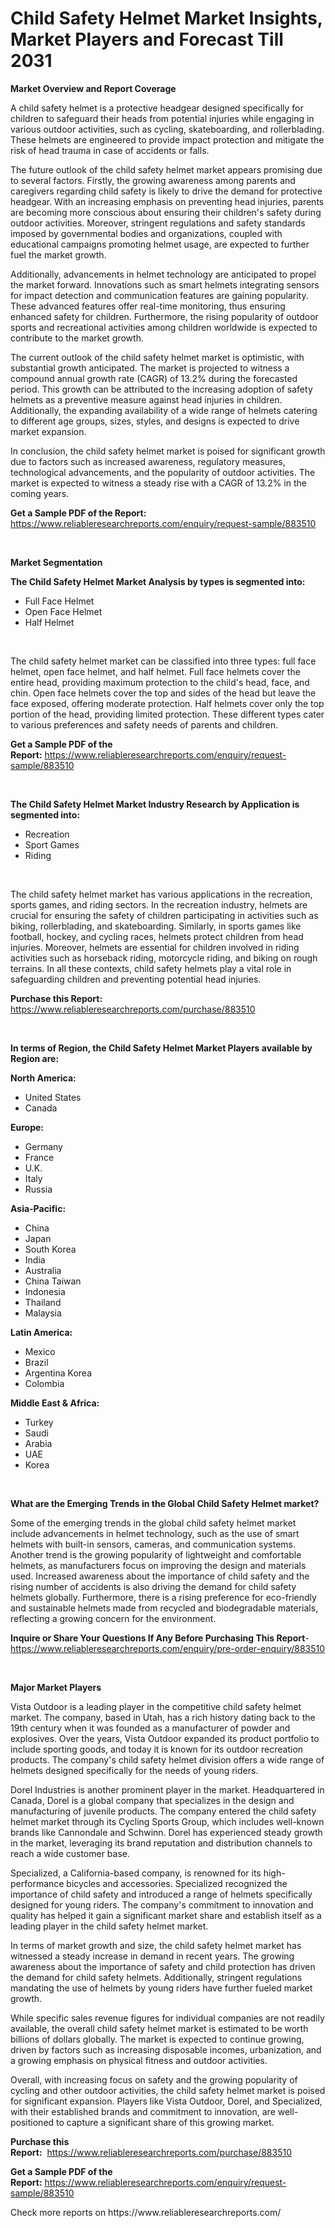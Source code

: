 <p><h1>Child Safety Helmet Market Insights, Market Players and Forecast Till 2031</h1></p><p><strong>Market Overview and Report Coverage</strong></p>
<p><p>A child safety helmet is a protective headgear designed specifically for children to safeguard their heads from potential injuries while engaging in various outdoor activities, such as cycling, skateboarding, and rollerblading. These helmets are engineered to provide impact protection and mitigate the risk of head trauma in case of accidents or falls.</p><p>The future outlook of the child safety helmet market appears promising due to several factors. Firstly, the growing awareness among parents and caregivers regarding child safety is likely to drive the demand for protective headgear. With an increasing emphasis on preventing head injuries, parents are becoming more conscious about ensuring their children's safety during outdoor activities. Moreover, stringent regulations and safety standards imposed by governmental bodies and organizations, coupled with educational campaigns promoting helmet usage, are expected to further fuel the market growth.</p><p>Additionally, advancements in helmet technology are anticipated to propel the market forward. Innovations such as smart helmets integrating sensors for impact detection and communication features are gaining popularity. These advanced features offer real-time monitoring, thus ensuring enhanced safety for children. Furthermore, the rising popularity of outdoor sports and recreational activities among children worldwide is expected to contribute to the market growth.</p><p>The current outlook of the child safety helmet market is optimistic, with substantial growth anticipated. The market is projected to witness a compound annual growth rate (CAGR) of 13.2% during the forecasted period. This growth can be attributed to the increasing adoption of safety helmets as a preventive measure against head injuries in children. Additionally, the expanding availability of a wide range of helmets catering to different age groups, sizes, styles, and designs is expected to drive market expansion.</p><p>In conclusion, the child safety helmet market is poised for significant growth due to factors such as increased awareness, regulatory measures, technological advancements, and the popularity of outdoor activities. The market is expected to witness a steady rise with a CAGR of 13.2% in the coming years.</p></p>
<p><strong>Get a Sample PDF of the Report:</strong> <a href="https://www.reliableresearchreports.com/enquiry/request-sample/883510">https://www.reliableresearchreports.com/enquiry/request-sample/883510</a></p>
<p>&nbsp;</p>
<p><strong>Market Segmentation</strong></p>
<p><strong>The Child Safety Helmet Market Analysis by types is segmented into:</strong></p>
<p><ul><li>Full Face Helmet</li><li>Open Face Helmet</li><li>Half Helmet</li></ul></p>
<p>&nbsp;</p>
<p><p>The child safety helmet market can be classified into three types: full face helmet, open face helmet, and half helmet. Full face helmets cover the entire head, providing maximum protection to the child's head, face, and chin. Open face helmets cover the top and sides of the head but leave the face exposed, offering moderate protection. Half helmets cover only the top portion of the head, providing limited protection. These different types cater to various preferences and safety needs of parents and children.</p></p>
<p><strong>Get a Sample PDF of the Report:</strong>&nbsp;<a href="https://www.reliableresearchreports.com/enquiry/request-sample/883510">https://www.reliableresearchreports.com/enquiry/request-sample/883510</a></p>
<p>&nbsp;</p>
<p><strong>The Child Safety Helmet Market Industry Research by Application is segmented into:</strong></p>
<p><ul><li>Recreation</li><li>Sport Games</li><li>Riding</li></ul></p>
<p>&nbsp;</p>
<p><p>The child safety helmet market has various applications in the recreation, sports games, and riding sectors. In the recreation industry, helmets are crucial for ensuring the safety of children participating in activities such as biking, rollerblading, and skateboarding. Similarly, in sports games like football, hockey, and cycling races, helmets protect children from head injuries. Moreover, helmets are essential for children involved in riding activities such as horseback riding, motorcycle riding, and biking on rough terrains. In all these contexts, child safety helmets play a vital role in safeguarding children and preventing potential head injuries.</p></p>
<p><strong>Purchase this Report:</strong>&nbsp; <a href="https://www.reliableresearchreports.com/purchase/883510">https://www.reliableresearchreports.com/purchase/883510</a></p>
<p>&nbsp;</p>
<p><strong>In terms of Region, the Child Safety Helmet Market Players available by Region are:</strong></p>
<p>
    <p> <strong> North America: </strong>
        <ul>
            <li>United States</li>
            <li>Canada</li>
        </ul>
        </p> 
    <p> <strong> Europe: </strong>
        <ul>
            <li>Germany</li>
            <li>France</li>
            <li>U.K.</li>
            <li>Italy</li>
            <li>Russia</li>
        </ul>
        </p> 
    <p> <strong> Asia-Pacific: </strong>
        <ul>
            <li>China</li>
            <li>Japan</li>
            <li>South Korea</li>
            <li>India</li>
            <li>Australia</li>
            <li>China Taiwan</li>
            <li>Indonesia</li>
            <li>Thailand</li>
            <li>Malaysia</li>
        </ul>
        </p> 
    <p> <strong> Latin America: </strong>
        <ul>
            <li>Mexico</li>
            <li>Brazil</li>
            <li>Argentina Korea</li>
            <li>Colombia</li>
        </ul>
        </p> 
    <p> <strong> Middle East & Africa: </strong>
        <ul>
            <li>Turkey</li>
            <li>Saudi</li>
            <li>Arabia</li>
            <li>UAE</li>
            <li>Korea</li>
        </ul>
    </p>
    </p>
<p>&nbsp;</p>
<p><strong>What are the Emerging Trends in the Global Child Safety Helmet market?</strong></p>
<p><p>Some of the emerging trends in the global child safety helmet market include advancements in helmet technology, such as the use of smart helmets with built-in sensors, cameras, and communication systems. Another trend is the growing popularity of lightweight and comfortable helmets, as manufacturers focus on improving the design and materials used. Increased awareness about the importance of child safety and the rising number of accidents is also driving the demand for child safety helmets globally. Furthermore, there is a rising preference for eco-friendly and sustainable helmets made from recycled and biodegradable materials, reflecting a growing concern for the environment.</p></p>
<p><strong>Inquire or Share Your Questions If Any Before Purchasing This Report</strong>- <a href="https://www.reliableresearchreports.com/enquiry/pre-order-enquiry/883510">https://www.reliableresearchreports.com/enquiry/pre-order-enquiry/883510</a></p>
<p>&nbsp;</p>
<p><strong>Major Market Players</strong></p>
<p><p>Vista Outdoor is a leading player in the competitive child safety helmet market. The company, based in Utah, has a rich history dating back to the 19th century when it was founded as a manufacturer of powder and explosives. Over the years, Vista Outdoor expanded its product portfolio to include sporting goods, and today it is known for its outdoor recreation products. The company's child safety helmet division offers a wide range of helmets designed specifically for the needs of young riders.</p><p>Dorel Industries is another prominent player in the market. Headquartered in Canada, Dorel is a global company that specializes in the design and manufacturing of juvenile products. The company entered the child safety helmet market through its Cycling Sports Group, which includes well-known brands like Cannondale and Schwinn. Dorel has experienced steady growth in the market, leveraging its brand reputation and distribution channels to reach a wide customer base.</p><p>Specialized, a California-based company, is renowned for its high-performance bicycles and accessories. Specialized recognized the importance of child safety and introduced a range of helmets specifically designed for young riders. The company's commitment to innovation and quality has helped it gain a significant market share and establish itself as a leading player in the child safety helmet market.</p><p>In terms of market growth and size, the child safety helmet market has witnessed a steady increase in demand in recent years. The growing awareness about the importance of safety and child protection has driven the demand for child safety helmets. Additionally, stringent regulations mandating the use of helmets by young riders have further fueled market growth.</p><p>While specific sales revenue figures for individual companies are not readily available, the overall child safety helmet market is estimated to be worth billions of dollars globally. The market is expected to continue growing, driven by factors such as increasing disposable incomes, urbanization, and a growing emphasis on physical fitness and outdoor activities.</p><p>Overall, with increasing focus on safety and the growing popularity of cycling and other outdoor activities, the child safety helmet market is poised for significant expansion. Players like Vista Outdoor, Dorel, and Specialized, with their established brands and commitment to innovation, are well-positioned to capture a significant share of this growing market.</p></p>
<p><strong>Purchase this Report:</strong>&nbsp;&nbsp;<a href="https://www.reliableresearchreports.com/purchase/883510">https://www.reliableresearchreports.com/purchase/883510</a></p>
<p></p>
<p><strong>Get a Sample PDF of the Report:</strong>&nbsp;<a href="https://www.reliableresearchreports.com/enquiry/request-sample/883510">https://www.reliableresearchreports.com/enquiry/request-sample/883510</a></p>
<p>Check more reports on https://www.reliableresearchreports.com/</p>